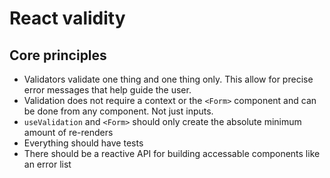 # React validity

## Core principles

- Validators validate one thing and one thing only. This allow for precise error messages that help guide the user.
- Validation does not require a context or the `<Form>` component and can be done from any component. Not just inputs.
- `useValidation` and `<Form>` should only create the absolute minimum amount of re-renders
- Everything should have tests
- There should be a reactive API for building accessable components like an error list
